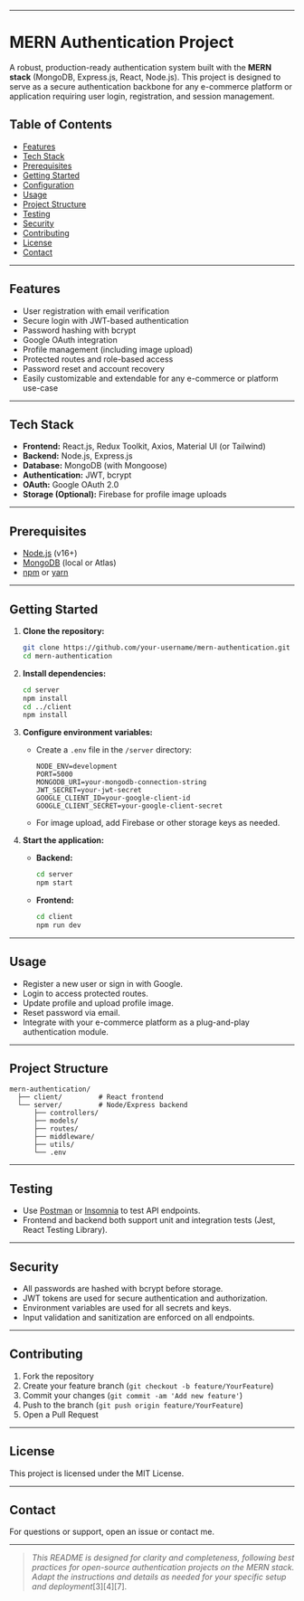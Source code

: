 

---

# MERN Authentication Project

A robust, production-ready authentication system built with the **MERN stack** (MongoDB, Express.js, React, Node.js). This project is designed to serve as a secure authentication backbone for any e-commerce platform or application requiring user login, registration, and session management.

## Table of Contents

- [Features](#features)
- [Tech Stack](#tech-stack)
- [Prerequisites](#prerequisites)
- [Getting Started](#getting-started)
- [Configuration](#configuration)
- [Usage](#usage)
- [Project Structure](#project-structure)
- [Testing](#testing)
- [Security](#security)
- [Contributing](#contributing)
- [License](#license)
- [Contact](#contact)

---

## Features

- User registration with email verification
- Secure login with JWT-based authentication
- Password hashing with bcrypt
- Google OAuth integration
- Profile management (including image upload)
- Protected routes and role-based access
- Password reset and account recovery
- Easily customizable and extendable for any e-commerce or platform use-case

---

## Tech Stack

- **Frontend:** React.js, Redux Toolkit, Axios, Material UI (or Tailwind)
- **Backend:** Node.js, Express.js
- **Database:** MongoDB (with Mongoose)
- **Authentication:** JWT, bcrypt
- **OAuth:** Google OAuth 2.0
- **Storage (Optional):** Firebase for profile image uploads

---

## Prerequisites

- [Node.js](https://nodejs.org/) (v16+)
- [MongoDB](https://www.mongodb.com/) (local or Atlas)
- [npm](https://www.npmjs.com/) or [yarn](https://yarnpkg.com/)

---

## Getting Started

1. **Clone the repository:**
   ```bash
   git clone https://github.com/your-username/mern-authentication.git
   cd mern-authentication
   ```

2. **Install dependencies:**
   ```bash
   cd server
   npm install
   cd ../client
   npm install
   ```

3. **Configure environment variables:**
   - Create a `.env` file in the `/server` directory:
     ```
     NODE_ENV=development
     PORT=5000
     MONGODB_URI=your-mongodb-connection-string
     JWT_SECRET=your-jwt-secret
     GOOGLE_CLIENT_ID=your-google-client-id
     GOOGLE_CLIENT_SECRET=your-google-client-secret
     ```
   - For image upload, add Firebase or other storage keys as needed.

4. **Start the application:**
   - **Backend:**
     ```bash
     cd server
     npm start
     ```
   - **Frontend:**
     ```bash
     cd client
     npm run dev
     ```

---

## Usage

- Register a new user or sign in with Google.
- Login to access protected routes.
- Update profile and upload profile image.
- Reset password via email.
- Integrate with your e-commerce platform as a plug-and-play authentication module.

---

## Project Structure

```
mern-authentication/
  ├── client/         # React frontend
  └── server/         # Node/Express backend
      ├── controllers/
      ├── models/
      ├── routes/
      ├── middleware/
      ├── utils/
      └── .env
```

---

## Testing

- Use [Postman](https://www.postman.com/) or [Insomnia](https://insomnia.rest/) to test API endpoints.
- Frontend and backend both support unit and integration tests (Jest, React Testing Library).

---

## Security

- All passwords are hashed with bcrypt before storage.
- JWT tokens are used for secure authentication and authorization.
- Environment variables are used for all secrets and keys.
- Input validation and sanitization are enforced on all endpoints.

---

## Contributing

1. Fork the repository
2. Create your feature branch (`git checkout -b feature/YourFeature`)
3. Commit your changes (`git commit -am 'Add new feature'`)
4. Push to the branch (`git push origin feature/YourFeature`)
5. Open a Pull Request

---

## License

This project is licensed under the MIT License.

---

## Contact

For questions or support, open an issue or contact me.

---

> _This README is designed for clarity and completeness, following best practices for open-source authentication projects on the MERN stack. Adapt the instructions and details as needed for your specific setup and deployment_[3][4][7].

